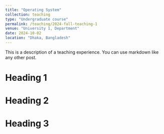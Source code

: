 ```yaml
---
title: "Operating System"
collection: teaching
type: "Undergraduate course"
permalink: /teaching/2024-fall-teaching-1
venue: "University 1, Department"
date: 2024-10-02
location: "Dhaka, Bangladesh"
---
```


This is a description of a teaching experience. You can use markdown like any other post.

Heading 1
======

Heading 2
======

Heading 3
======
